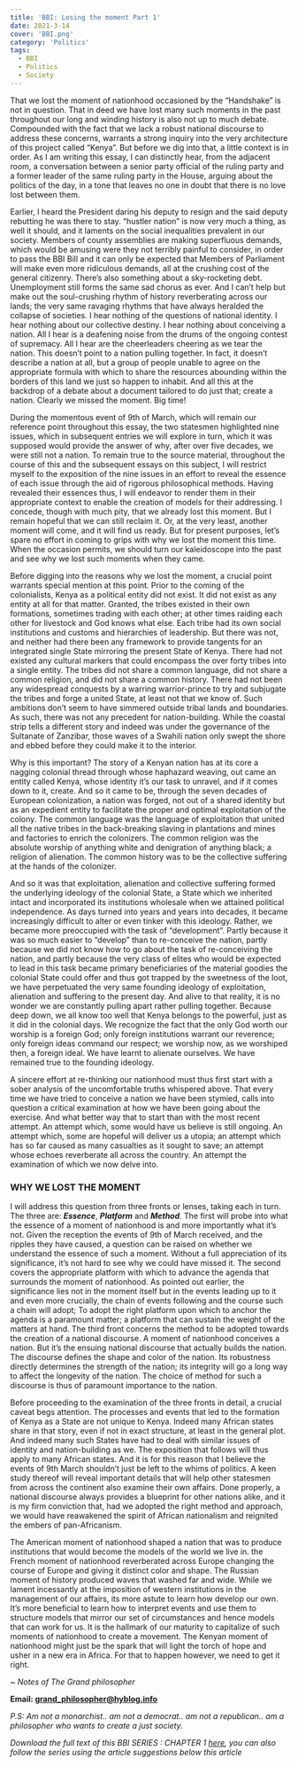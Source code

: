 ```yaml
---
title: 'BBI: Losing the moment Part 1'
date: 2021-3-14
cover: 'BBI.png'
category: 'Politics'
tags:
  - BBI
  - Politics
  - Society
---
```


That we lost the moment of nationhood occasioned by the “Handshake” is not in question. That in deed we have lost many such moments in the past throughout our long and winding history is also not up to much debate. Compounded with the fact that we lack a robust national discourse to address these concerns, warrants a strong inquiry into the very architecture of this project called “Kenya”. But before we dig into that, a little context is in order. As I am writing this essay, I can distinctly hear, from the adjacent room, a conversation between a senior party official of the ruling party and a former leader of the same ruling party in the House, arguing about the politics of the day, in a tone that leaves no one in doubt that there is no love lost between them.

Earlier, I heard the President daring his deputy to resign and the said deputy rebutting he was there to stay. “hustler nation” is now very much a thing, as well it should, and it laments on the social inequalities prevalent in our society. Members of county assemblies are making superfluous demands, which would be amusing were they not terribly painful to consider, in order to pass the BBI Bill and it can only be expected that Members of Parliament will make even more ridiculous demands, all at the crushing cost of the general citizenry. There’s also something about a sky-rocketing debt. Unemployment still forms the same sad chorus as ever. And I can’t help but make out the soul-crushing rhythm of history reverberating across our lands; the very same ravaging rhythms that have always heralded the collapse of societies. I hear nothing of the questions of national identity. I hear nothing about our collective destiny. I hear nothing about conceiving a nation. All I hear is a deafening noise from the drums of the ongoing contest of supremacy. All I hear are the cheerleaders cheering as we tear the nation. This doesn’t point to a nation pulling together. In fact, it doesn’t describe a nation at all, but a group of people unable to agree on the appropriate formula with which to share the resources abounding within the borders of this land we just so happen to inhabit. And all this at the backdrop of a debate about a document tailored to do just that; create a nation. Clearly we missed the moment. Big time!

During the momentous event of 9th of March, which will remain our reference point throughout this essay, the two statesmen highlighted nine issues, which in subsequent entries we will explore in turn, which it was supposed would provide the answer of why, after over five decades, we were still not a nation. To remain true to the source material, throughout the course of this and the subsequent essays on this subject, I will restrict myself to the exposition of the nine issues in an effort to reveal the essence of each issue through the aid of rigorous philosophical methods. Having revealed their essences thus, I will endeavor to render them in their appropriate context to enable the creation of models for their addressing. I concede, though with much pity, that we already lost this moment. But I remain hopeful that we can still reclaim it. Or, at the very least, another moment will come, and it will find us ready. But for present purposes, let’s spare no effort in coming to grips with why we lost the moment this time. When the occasion permits, we should turn our kaleidoscope into the past and see why we lost such moments when they came.

Before digging into the reasons why we lost the moment, a crucial point warrants special mention at this point. Prior to the coming of the colonialists, Kenya as a political entity did not exist. It did not exist as any entity at all for that matter. Granted, the tribes existed in their own formations, sometimes trading with each other; at other times raiding each other for livestock and God knows what else. Each tribe had its own social institutions and customs and hierarchies of leadership. But there was not, and neither had there been any framework to provide tangents for an integrated single State mirroring the present State of Kenya. There had not existed any cultural markers that could encompass the over forty tribes into a single entity. The tribes did not share a common language, did not share a common religion, and did not share a common history. There had not been any widespread conquests by a warring warrior-prince to try and subjugate the tribes and forge a united State, at least not that we know of. Such ambitions don’t seem to have simmered outside tribal lands and boundaries. As such, there was not any precedent for nation-building. While the coastal strip tells a different story and indeed was under the governance of the Sultanate of Zanzibar, those waves of a Swahili nation only swept the shore and ebbed before they could make it to the interior.

Why is this important? The story of a Kenyan nation has at its core a nagging colonial thread through whose haphazard weaving, out came an entity called Kenya, whose identity it’s our task to unravel, and if it comes down to it, create.
And so it came to be, through the seven decades of European colonization, a nation was forged, not out of a shared identity but as an expedient entity to facilitate the proper and optimal exploitation of the colony. The common language was the language of exploitation that united all the native tribes in the back-breaking slaving in plantations and mines and factories to enrich the colonizers. The common religion was the absolute worship of anything white and denigration of anything black; a religion of alienation. The common history was to be the collective suffering at the hands of the colonizer.

And so it was that exploitation, alienation and collective suffering formed the underlying ideology of the colonial State, a State which we inherited intact and incorporated its institutions wholesale when we attained political independence. As days turned into years and years into decades, it became increasingly difficult to alter or even tinker with this ideology. Rather, we became more preoccupied with the task of “development”. Partly because it was so much easier to “develop” than to re-conceive the nation, partly because we did not know how to go about the task of re-conceiving the nation, and partly because the very class of elites who would be expected to lead in this task became primary beneficiaries of the material goodies the colonial State could offer and thus got trapped by the sweetness of the loot, we have perpetuated the very same founding ideology of exploitation, alienation and suffering to the present day. And alive to that reality, it is no wonder we are constantly pulling apart rather pulling together. Because deep down, we all know too well that Kenya belongs to the powerful, just as it did in the colonial days. We recognize the fact that the only God worth our worship is a foreign God; only foreign institutions warrant our reverence; only foreign ideas command our respect; we worship now, as we worshiped then, a foreign ideal. We have learnt to alienate ourselves. We have remained true to the founding ideology.

A sincere effort at re-thinking our nationhood must thus first start with a sober analysis of the uncomfortable truths whispered above. That every time we have tried to conceive a nation we have been stymied, calls into question a critical examination at how we have been going about the exercise. And what better way that to start than with the most recent attempt. An attempt which, some would have us believe is still ongoing. An attempt which, some are hopeful will deliver us a utopia; an attempt which has so far caused as many casualties as it sought to save; an attempt whose echoes reverberate all across the country. An attempt the examination of which we now delve into.

### WHY WE LOST THE MOMENT

I will address this question from three fronts or lenses, taking each in turn. The three are: **_Essence_**, **_Platform_** and **_Method_**. The first will probe into what the essence of a moment of nationhood is and more importantly what it’s not. Given the reception the events of 9th of March received, and the ripples they have caused, a question can be raised on whether we understand the essence of such a moment. Without a full appreciation of its significance, it’s not hard to see why we could have missed it. The second covers the appropriate platform with which to advance the agenda that surrounds the moment of nationhood. As pointed out earlier, the significance lies not in the moment itself but in the events leading up to it and even more crucially, the chain of events following and the course such a chain will adopt; To adopt the right platform upon which to anchor the agenda is a paramount matter; a platform that can sustain the weight of the matters at hand. The third front concerns the method to be adopted towards the creation of a national discourse. A moment of nationhood conceives a nation. But it’s the ensuing national discourse that actually builds the nation. The discourse defines the shape and color of the nation. Its robustness directly determines the strength of the nation; its integrity will go a long way to affect the longevity of the nation. The choice of method for such a discourse is thus of paramount importance to the nation.

Before proceeding to the examination of the three fronts in detail, a crucial caveat begs attention. The processes and events that led to the formation of Kenya as a State are not unique to Kenya. Indeed many African states share in that story, even if not in exact structure, at least in the general plot. And indeed many such States have had to deal with similar issues of identity and nation-building as we. The exposition that follows will thus apply to many African states. And it is for this reason that I believe the events of 9th March shouldn’t just be left to the whims of politics. A keen study thereof will reveal important details that will help other statesmen from across the continent also examine their own affairs. Done properly, a national discourse always provides a blueprint for other nations alike, and it is my firm conviction that, had we adopted the right method and approach, we would have reawakened the spirit of African nationalism and reignited the embers of pan-Africanism.

The American moment of nationhood shaped a nation that was to produce institutions that would become the models of the world we live in. the French moment of nationhood reverberated across Europe changing the course of Europe and giving it distinct color and shape. The Russian moment of history produced waves that washed far and wide. While we lament incessantly at the imposition of western institutions in the management of our affairs, its more astute to learn how develop our own. It’s more beneficial to learn how to interpret events and use them to structure models that mirror our set of circumstances and hence models that can work for us. It is the hallmark of our maturity to capitalize of such moments of nationhood to create a movement. The Kenyan moment of nationhood might just be the spark that will light the torch of hope and usher in a new era in Africa. For that to happen however, we need to get it right.

_~ Notes of The Grand philosopher_

**Email: grand_philosopher@hyblog.info**

_P.S: Am not a monarchist.. am not a democrat.. am not a republican.. am a philosopher who wants to create a just society._

_Download the full text of this BBI SERIES : CHAPTER 1 <a href="#">here</a>, you can also follow the series using the article suggestions below this article_
